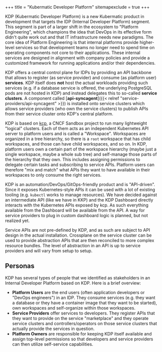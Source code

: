 +++
title = "Kubermatic Developer Platform"
sitemapexclude = true
+++

KDP (Kubermatic Developer Platform) is a new Kubermatic product in development that targets the IDP
(Internal Developer Platform) segment. This segment is part of a larger shift in the ecosystem to
"Platform Engineering", which champions the idea that DevOps in its effective form didn't quite work
out and that IT infrastructure needs new paradigms. The core idea of Platform Engineering is that
internal platforms provide higher-level services so that development teams no longer need to spend
time on operating components not core to their applications. These internal services are designed in
alignment with company policies and provide a customized framework for running applications and/or
their dependencies.

KDP offers a central control plane for IDPs by providing an API backbone that allows to register (as
service provider) and consume (as platform user) **services**. KDP itself does **not** host the
actual workloads providing such services (e.g. if a database service is offered, the underlying
PostgreSQL pods are not hosted in KDP) and instead delegates this to so-called **service clusters**.
A component called [**api-syncagent**]({{< relref "service-providers/api-syncagent" >}}) is installed
onto service clusters which allows service providers (who own the service clusters) to publish APIs
from their service cluster onto KDP's central platform.

KDP is based on [kcp](https://kcp.io), a CNCF Sandbox project to run many lightweight "logical"
clusters. Each of them acts as an independent Kubernetes API server to platform users and is called
a "Workspace". Workspaces are organized in a tree hierarchy, so there is a `root` workspace that has
child workspaces, and those can have child workspaces, and so on. In KDP, platform users own a certain
part of the workspace hierarchy (maybe just a single workspace, maybe a whole sub tree) and
self-manage those parts of the hierarchy that they own. This includes assigning permissions to
delegate certain tasks and subscribing to service APIs. Platform users can therefore "mix and match"
what APIs they want to have available in their workspaces to only consume the right services.

KDP is an automation/DevOps/GitOps-friendly product and is "API-driven". Since it exposes
Kubernetes-style APIs it can be used with a lot of existing tooling (e.g. `kubectl` works to manage
resources). We have decided against an intermediate API (like we have in KKP) and the KDP Dashboard
directly interacts with the Kubernetes APIs exposed by kcp. As such everything available from the
Dashboard will be available from the API. A way for service providers to plug in custom dashboard
logic is planned, but not realized yet.

Service APIs are not pre-defined by KDP, and as such are subject to API design in the actual
installation. Crossplane on the service cluster can be used to provide abstraction APIs that are then
reconciled to more complex resource bundles. The level of abstraction in an API is up to service
providers and will vary from setup to setup.

## Personas

KDP has several types of people that we identified as stakeholders in an Internal Developer Platform
based on KDP. Here is a brief overview:

- **Platform Users** are the end users (often application developers or "DevOps engineers") in an
  IDP. They consume services (e.g. they want a database or they have a container image that they want
  to be started), own workspaces and self-organize within those workspaces.
- **Service Providers** offer services to developers. They register APIs that they want to provide on
  the service "marketplace" and they operate service clusters and controllers/operators on those
  service clusters that actually provide the services in question.
- **Platform Owners** are responsible for keeping KDP itself available and assign top-level
  permissions so that developers and service providers can then utilize self-service capabilities.
